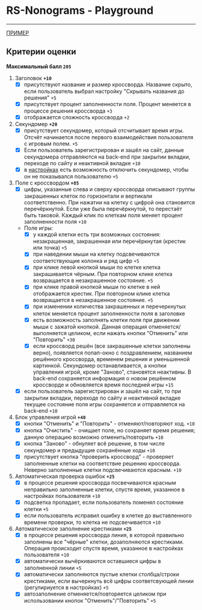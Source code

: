 # RS-Nonograms - Playground

---

[ПРИМЕР](https://www.nonograms.ru/)

## Критерии оценки

**Максимальный балл `205`**

1. Заголовок **`+10`**
    - [x] присутствуют название и размер кроссворда. Название скрыто, если пользователь выбрал настройку "Скрывать названия до решения" `+5`
    - [x] присутствует процент заполненности поля. Процент меняется в процессе решения кроссворда `+3`
    - [x] отображается сложность кроссворда `+2`
2. Секундомер **`+20`**
    - [x] присутствует секундомер, который отсчитывает время игры. Отсчёт начинается после первого взаимодействия пользователя с игровым полем. `+5`
    - [x] Если пользователь зарегистрирован и зашёл на сайт, данные секундомера отправляются на back-end при закрытии вкладки, переходе по сайту и неактивной вкладке `+10`
    - [x] в [настройках](settings.md) есть возможность отключить секундомер, чтобы он не показывался пользователю `+5`
3. Поле с кроссвордом **`+85`**
    - [x] цифры, указанные слева и сверху кроссворда описывают группы закрашенных клеток по горизонтали и вертикали соответственно. При нажатии на клетку с цифрой она становится перечёркнутой. Если уже была перечёркнутой, то перестаёт быть таковой. Каждый клик по клеткам поля меняет процент заполненности поля `+10`
    - Поле игры:
        - [x] у каждой клетки есть три возможных состояния: незакрашенная, закрашенная или перечёркнутая (крестик или точка) `+5`
        - [x] при наведении мыши на клетку подсвечиваются соответствующие колонка и ряд цифр `+5`
        - [x] при клике левой кнопкой мыши по клетке клетка закрашивается чёрным. При повторном клике клетка возвращается в незакрашенное состояние. `+5`
        - [x] при клике правой кнопкой мыши по клетке в ней отображается крестик. При повторном клике клетка возвращается в незакрашенное состояние. `+5`
        - [x] при изменении количества закрашенных и перечеркнутых клеток меняется процент заполненности поля в заголовке
        - [x] есть возможность заполнять клетки поля при движении мыши с зажатой кнопкой. Данная операция отменяется/выполняется целиком, если нажать кнопки "Отменить" или "Повторить" `+30`
        - [x] если кроссворд решён (все закрашенные клетки заполнены верно), появляется попап-окно с поздравлением, названием решённого кроссворда, временем решения и уменьшенной картинкой. Секундомер останавливается, а кнопки управления игрой, кроме "Заново", становятся неактивны. В back-end сохраняется информация о новом решённом кроссворде и обновляется время последней игры `+15`
    - [x] если пользователь зарегистрирован и зашёл на сайт, то при закрытии вкладки, переходе по сайту и неактивной вкладке текущее состояние поля игры сохраняется и отправляется на back-end `+10`
4. Блок управления игрой **`+40`**
    - [x] кнопки "Отменить" и "Повторить" - отменяют/повторяют ход. `+10`
    - [x] кнопка "Очистить" - очищает поле, но сохраняет время решения; данную операцию возможно отменить/повторить `+10`
    - [x] кнопка "Заново" - обнуляет всё решение, в том числе секундомер и предыдущие сохранённые ходы `+10`
    - [x] присутствует кнопка "проверить кроссворд" - проверяет заполненные клетки на соответствие решению кроссворда. Неверно заполненные клетки подсвечиваются красным. `+10`
5. Автоматическая проверка ошибок **`+25`**
    - [x] в процессе решения кроссворда посвечиваются красным неправильно заполненные клетки, спустя время, указанное в настройках пользователя `+10`
    - [x] подсветка пропадает, если пользователь поменял состояние клетки `+5`
    - [x] если пользователь исправил ошибку в клетке до выставленного времени проверки, то клетка не подсвечивается `+10`
6. Автоматическое заполнение крестиками **`+25`**
    - [x] в процессе решения кроссворда линия, в которой правильно заполнены все "чёрные" клетки, дозаполняются крестиками. Операция происходит спустя время, указанное в настройках пользователя `+10`
    - [x] автоматически вычёркиваются оставшиеся цифры в заполненной линии `+5`
    - [x] автоматически заполняются пустые клетки столбца/строки крестиками, если вычеркнуть всё цифры соответсвующей линии (регулириуется в настройках) `+5`
    - [x] автозаполнение отменяется/повторяется целиком при использовании кнопок "Отменить"/"Повторить" `+5`
